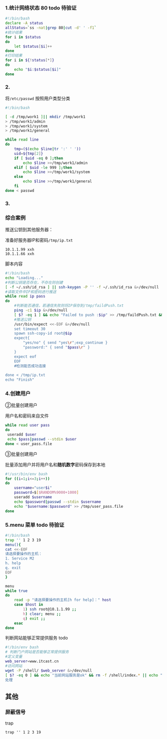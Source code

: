 ### 1.统计网络状态 80  todo 待验证



```bash
#!/bin/bash
declare -A status
allStatus=`ss -nat|grep 80|cut -d' ' -f1`
#统计结果
for i in $status
do
	let $status[$i]++
done
#打印结果
for i in ${!status[*]}
do
	echo "$i:$status[$i]"
done
```



### 2.

将`/etc/passwd` 按照用户类型分类

```bash
#!/bin/bash

[ -d /tmp/work1 ]|| mkdir /tmp/work1
> /tmp/work1/admin
> /tmp/work1/system
> /tmp/work1/general

while read line
do
    tmp=($(echo $line|tr ':' ' '))
    uid=${tmp[2]}
    if [ $uid -eq 0 ];then
        echo $line >>/tmp/work1/admin
    elif [ $uid -le 999 ];then
        echo $line >>/tmp/work1/system
    else
        echo $line >>/tmp/work1/general
    fi
done < passwd
```



### 3.



### 综合案例

推送公钥到其他服务器：

准备好服务器IP和密码`/tmp/ip.txt`

```ash
10.1.1.99 xxh
10.1.1.66 xxh
```

脚本内容

```bash
#!/bin/bash
echo "Loading..."
#判断公钥是否存在，不存在则创建
[ -f ~/.ssh/id_rsa ] || ssh-keygen -P '' -f ~/.ssh/id_rsa &>/dev/null
#读取文件中IP和密码进行推送
while read ip pass
do
    #判断能否通信，若通信失败则将IP保存到/tmp/faildPush.txt
	ping -c1 $ip &>/dev/null 
	[ $? -eq 1 ] && echo "Failed to push :$ip" >> /tmp/faildPush.txt && continue
	#推送公钥
	/usr/bin/expect <<-EOF &>/dev/null
	set timeout 30
	spawn ssh-copy-id root@$ip
	expect{
		"yes/no" { send "yes\r";exp_continue }
		"password:" { send "$pass\r" } 
	}
	expect eof
	EOF	
	#检测能否成功连接
	
done < /tmp/ip.txt
echo "Finish"
```



### 4.创建用户

②批量创建用户

用户名和密码来自文件

```bash
while read user pass
do 
 useradd $user
 echo $pass|passwd --stdin $user
done < user_pass.file
```

③批量创建用户

批量添加用户并将用户名和**随机数字**密码保存到本地

```bash
#!/usr/bin/env bash
for ((i=1;i<=3;i++))
do
    username="user$i"
    password=$[$RANDOM%9000+1000]
    useradd $username
    echo $password|passwd --stdin $username
    echo "$username:$password" >> /tmp/user_pass.file
done
```



### 5.menu 菜单 todo  待验证

```bash
#!/bin/bash
trap '' 1 2 3 19
menu(){
cat <<-EOF
请选择要操作的主机：
1. Service M2
h. help
q. exit
EOF
}

menu
while true
do
    read -p "请选择要操作的主机[h for help]：" host
    case $host in
        1) ssh root@10.1.1.99 ;;     
        h) clear; menu ;;
        q) exit ;;
    esac
done
```





判断网站能够正常提供服务 todo

```bash
#!/bin/env bash
# 判断门户网站是否能够正常提供服务
#定义变量
web_server=www.itcast.cn
#访问网站
wget -P /shell/ $web_server &>/dev/null
[ $? -eq 0 ] && echo "当前网站服务是ok" && rm -f /shell/index.* || echo "当前网站服务不ok，请立刻
处理
```



## 其他

### 屏蔽信号

trap

```
trap '' 1 2 3 19
```

